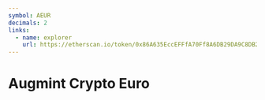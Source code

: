 ```yaml
---
symbol: AEUR
decimals: 2
links:
  - name: explorer
    url: https://etherscan.io/token/0x86A635EccEFFfA70Ff8A6DB29DA9C8DB288E40D0
---
```


# Augmint Crypto Euro
